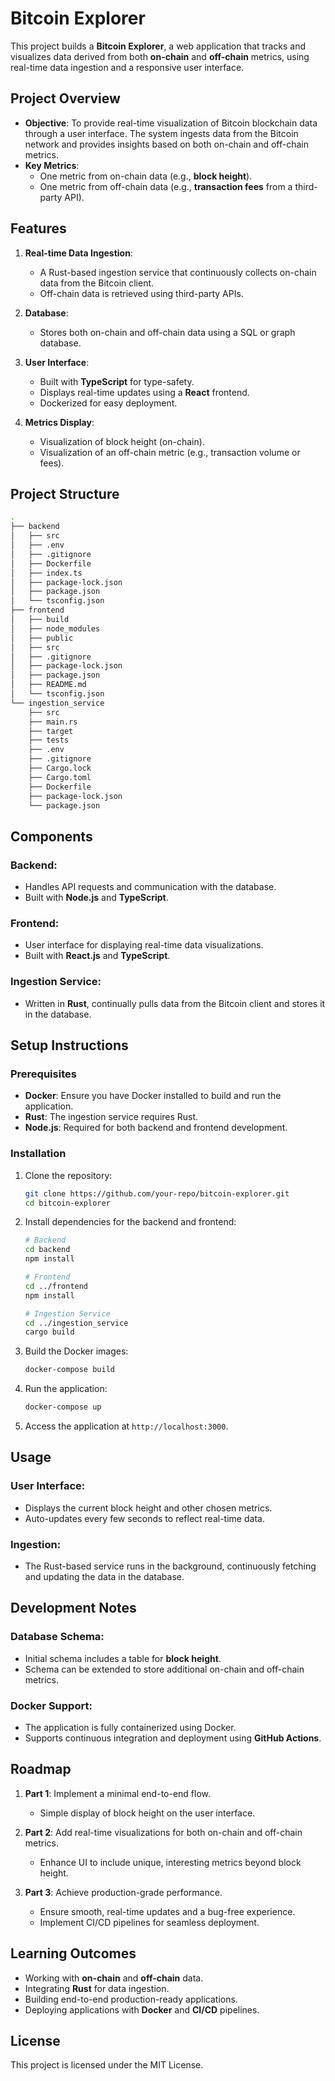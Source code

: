 # Bitcoin Explorer

This project builds a **Bitcoin Explorer**, a web application that tracks and visualizes data derived from both **on-chain** and **off-chain** metrics, using real-time data ingestion and a responsive user interface.

## Project Overview

- **Objective**: To provide real-time visualization of Bitcoin blockchain data through a user interface. The system ingests data from the Bitcoin network and provides insights based on both on-chain and off-chain metrics.
- **Key Metrics**: 
  - One metric from on-chain data (e.g., **block height**).
  - One metric from off-chain data (e.g., **transaction fees** from a third-party API).
  
## Features

1. **Real-time Data Ingestion**: 
   - A Rust-based ingestion service that continuously collects on-chain data from the Bitcoin client.
   - Off-chain data is retrieved using third-party APIs.
   
2. **Database**: 
   - Stores both on-chain and off-chain data using a SQL or graph database.
   
3. **User Interface**:
   - Built with **TypeScript** for type-safety.
   - Displays real-time updates using a **React** frontend.
   - Dockerized for easy deployment.

4. **Metrics Display**:
   - Visualization of block height (on-chain).
   - Visualization of an off-chain metric (e.g., transaction volume or fees).

## Project Structure

```bash
.
├── backend
│   ├── src
│   ├── .env
│   ├── .gitignore
│   ├── Dockerfile
│   ├── index.ts
│   ├── package-lock.json
│   ├── package.json
│   └── tsconfig.json
├── frontend
│   ├── build
│   ├── node_modules
│   ├── public
│   ├── src
│   ├── .gitignore
│   ├── package-lock.json
│   ├── package.json
│   ├── README.md
│   └── tsconfig.json
└── ingestion_service
    ├── src
    ├── main.rs
    ├── target
    ├── tests
    ├── .env
    ├── .gitignore
    ├── Cargo.lock
    ├── Cargo.toml
    ├── Dockerfile
    ├── package-lock.json
    └── package.json
```

## Components

### Backend:
- Handles API requests and communication with the database.
- Built with **Node.js** and **TypeScript**.

### Frontend:
- User interface for displaying real-time data visualizations.
- Built with **React.js** and **TypeScript**.

### Ingestion Service:
- Written in **Rust**, continually pulls data from the Bitcoin client and stores it in the database.

## Setup Instructions

### Prerequisites
- **Docker**: Ensure you have Docker installed to build and run the application.
- **Rust**: The ingestion service requires Rust.
- **Node.js**: Required for both backend and frontend development.

### Installation

1. Clone the repository:
    ```bash
    git clone https://github.com/your-repo/bitcoin-explorer.git
    cd bitcoin-explorer
    ```

2. Install dependencies for the backend and frontend:
    ```bash
    # Backend
    cd backend
    npm install
    
    # Frontend
    cd ../frontend
    npm install
    
    # Ingestion Service
    cd ../ingestion_service
    cargo build
    ```

3. Build the Docker images:
    ```bash
    docker-compose build
    ```

4. Run the application:
    ```bash
    docker-compose up
    ```

5. Access the application at `http://localhost:3000`.

## Usage

### User Interface:
- Displays the current block height and other chosen metrics.
- Auto-updates every few seconds to reflect real-time data.

### Ingestion:
- The Rust-based service runs in the background, continuously fetching and updating the data in the database.

## Development Notes

### Database Schema:
- Initial schema includes a table for **block height**.
- Schema can be extended to store additional on-chain and off-chain metrics.

### Docker Support:
- The application is fully containerized using Docker.
- Supports continuous integration and deployment using **GitHub Actions**.

## Roadmap

1. **Part 1**: Implement a minimal end-to-end flow.
   - Simple display of block height on the user interface.
   
2. **Part 2**: Add real-time visualizations for both on-chain and off-chain metrics.
   - Enhance UI to include unique, interesting metrics beyond block height.
   
3. **Part 3**: Achieve production-grade performance.
   - Ensure smooth, real-time updates and a bug-free experience.
   - Implement CI/CD pipelines for seamless deployment.

## Learning Outcomes

- Working with **on-chain** and **off-chain** data.
- Integrating **Rust** for data ingestion.
- Building end-to-end production-ready applications.
- Deploying applications with **Docker** and **CI/CD** pipelines.

## License

This project is licensed under the MIT License.
